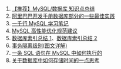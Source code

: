 1. [【推荐】MySQL/数据库 知识点总结](docs/database/MySQL.md)
2. [阿里巴巴开发手册数据库部分的一些最佳实践](docs/database/阿里巴巴开发手册数据库部分的一些最佳实践.md)
3. [一千行 MySQL 学习笔记](docs/database/一千行MySQL命令.md)
4. [MySQL 高性能优化规范建议](docs/database/MySQL高性能优化规范建议.md)
5. [数据库索引总结 1](docs/database/MySQL-Index.md)、[数据库索引总结 2](docs/database/数据库索引.md)
6. [事务隔离级别(图文详解)](<docs/database/事务隔离级别(图文详解).md>)
7. [一条 SQL 语句在 MySQL 中如何执行的](docs/database/一条sql语句在mysql中如何执行的.md)
8. [关于数据库中如何存储时间的一点思考](docs/database/关于数据库存储时间的一点思考.md)